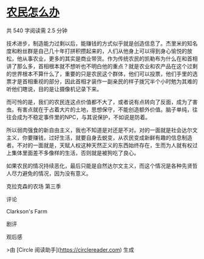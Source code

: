 [农民怎么办](https://movie.douban.com/review/15942913/)
==================================================

共 540 字阅读需 2.5 分钟

技术进步，制造能力过剩以后，能赚钱的方式似乎就是创造信息了。杰里米的知名度和粉丝群是自己几十年打拼积攒起来的，人们从他身上可以得到身心愉悦的放松，他从事农业，更多的其实是商业带货。作为传统农民的凯勒布为什么在和首相讲了那么多，首相根本就不想听也不明白他的重点？就是农业和农产品在这个过剩的世界根本不算什么了，重要的只是农民这个群体，他们可以投票，他们手里的选票才是首相重视的部分，因此首相才装作一副亲民的样子拨冗半个小时勉为其难的听他们瞎说，目的是让摄像机记录下来。

而可怜的是，我们的农民连这点价值都不大了，或者说有点转向了反面，成为了害虫。有害点就在于占着大片的土地，思想保守，不能创造额外价值。脑子单纯，往往会成为不稳定事件里的NPC，与其说保护，不如说是防着。

所以弱肉强食的新自由主义，我也不知道是对还是不对。对的一面就是社会达尔文主义，你要赚钱，过好生活，就要自身去蜕变，从农民变成新鲜有趣的信息制造者。不对的一面就是，天赋人权这种天然正义的东西始终存在，生而为人就有权过上集体里面差不多像样的生活，否则就是被狗吃了良心。

如果农民的情况持续恶化，最后只能是自然达尔文主义，而这个情况是各种先贤哲人尽力避免的情况，因为没有意义。

克拉克森的农场 第三季

评论

Clarkson's Farm

剧评

观后感

\>由 \[Circle 阅读助手\](https://circlereader.com) 生成